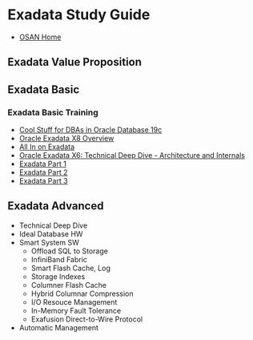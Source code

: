 # Exadata Study Guide
* [OSAN Home](https://login.oracle.com/oamfed/idp/initiatesso?providerid=https://sso.netexam.com/sp)
## Exadata Value Proposition
## Exadata Basic
### Exadata Basic Training
* [Cool Stuff for DBAs in Oracle Database 19c](https://www.youtube.com/watch?v=EVPNyL2vAVI)
* [Oracle Exadata X8 Overview](https://www.youtube.com/watch?v=szlfbBXoXYs)
* [All In on Exadata](https://www.youtube.com/watch?v=njymzhD0oHE)
* [Oracle Exadata X6: Technical Deep Dive - Architecture and Internals](https://www.youtube.com/watch?v=8UmNxrohsTQ&list=PLEVmh4UjbWxNRth74cbl6DZwa9m8X3UvZ)
* [Exadata Part 1](https://www.youtube.com/watch?v=CfNLB65w8Fc&list=PLEVmh4UjbWxNRth74cbl6DZwa9m8X3UvZ&index=2)
* [Exadata Part 2](https://www.youtube.com/watch?v=301EPKUdPyY&list=PLEVmh4UjbWxNRth74cbl6DZwa9m8X3UvZ&index=3)
* [Exadata Part 3](https://i.ytimg.com/vi/p-tM0MDmbqg/hqdefault.jpg?sqp=-oaymwEYCKgBEF5IVfKriqkDCwgBFQAAiEIYAXAB&rs=AOn4CLDWn39gKG7Hz7dao1x2vRyUFOlJzA)
## Exadata Advanced
* Technical Deep Dive
* Ideal Database HW
* Smart System SW
  * Offload SQL to Storage
  * InfiniBand Fabric
  * Smart Flash Cache, Log
  * Storage Indexes
  * Columner Flash Cache
  * Hybrid Columnar Compression
  * I/O Resouce Management
  * In-Memory Fault Tolerance
  * Exafusion Direct-to-Wire Protocol
* Automatic Management
